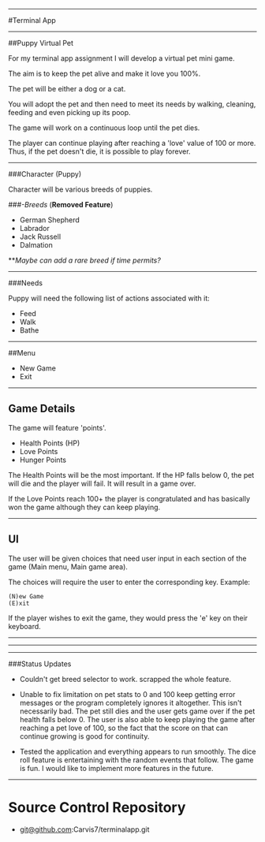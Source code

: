 ___

#Terminal App

---

##Puppy Virtual Pet

For my terminal app assignment I will develop a virtual pet mini game.

The aim is to keep the pet alive and make it love you 100%.

The pet will be either a dog or a cat.

You will adopt the pet and then need to meet its needs by walking, cleaning, feeding and even picking up its poop.

The game will work on a continuous loop until the pet dies.

The player can continue playing after reaching a 'love' value of 100 or more. Thus, if the pet doesn't die, it is possible to play forever.




---
###Character (Puppy)

Character will be various breeds of puppies.

###*-Breeds* (__Removed Feature__)
* German Shepherd
* Labrador
* Jack Russell
* Dalmation

***Maybe can add a rare breed if time permits?*

___

###Needs

Puppy will need the following list of actions associated with it:
* Feed
* Walk
* Bathe
---

##Menu

* New Game
* Exit

---

## Game Details

The game will feature 'points'.
* Health Points (HP)
* Love Points
* Hunger Points

The Health Points will be the most important.
If the HP falls below 0, the pet will die and the player will fail.
It will result in a game over.

If the Love Points reach 100+ the player is congratulated and has basically won the game although they can keep playing.

---


## UI

The user will be given choices that need user input in each section of the game (Main menu, Main game area).

The choices will require the user to enter the corresponding key.
Example:

    (N)ew Game
    (E)xit

If the player wishes to exit the game, they would press the 'e' key on their keyboard.

---


---

---

###Status Updates

- Couldn't get breed selector to work.
scrapped the whole feature.


- Unable to fix limitation on pet stats to 0 and 100
keep getting error messages or the program completely ignores it altogether.
This isn't necessarily bad.
The pet still dies and the user gets game over if the pet health falls below 0.
The user is also able to keep playing the game after reaching a pet love of 100, so the fact that the score on that can continue growing is good for continuity.

- Tested the application and everything appears to run smoothly.
The dice roll feature is entertaining with the random events that follow.
The game is fun.
I would like to implement more features in the future.

---

# Source Control Repository

- git@github.com:Carvis7/terminalapp.git